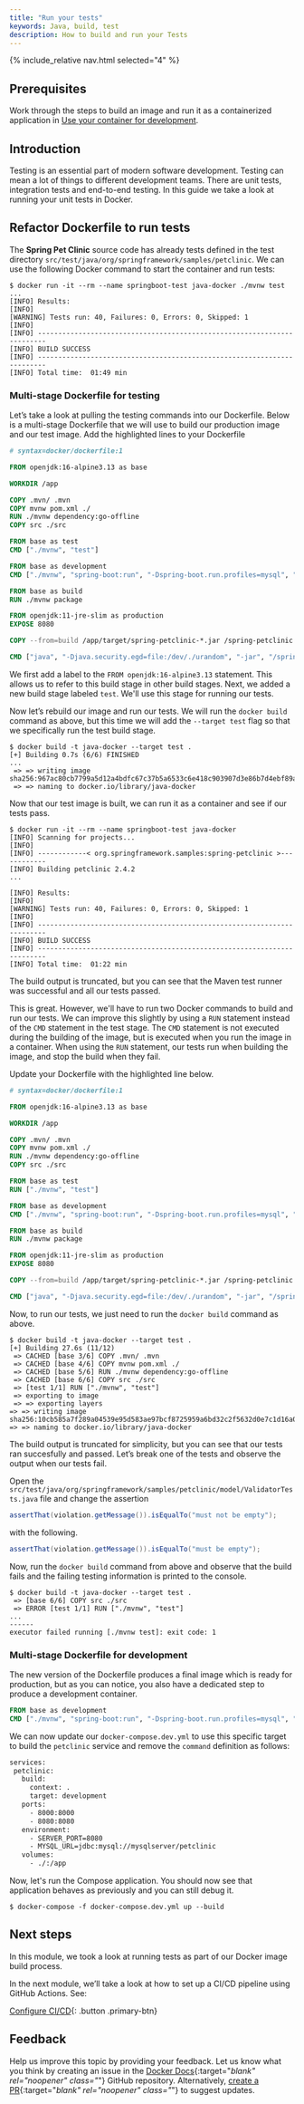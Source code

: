 ```yaml
---
title: "Run your tests"
keywords: Java, build, test
description: How to build and run your Tests
---
```


{% include_relative nav.html selected="4" %}

## Prerequisites

Work through the steps to build an image and run it as a containerized application in [Use your container for development](develop.md).

## Introduction

Testing is an essential part of modern software development. Testing can mean a lot of things to different development teams. There are unit tests, integration tests and end-to-end testing. In this guide we take a look at running your unit tests in Docker.

## Refactor Dockerfile to run tests

The **Spring Pet Clinic** source code has already tests defined in the test directory `src/test/java/org/springframework/samples/petclinic`. We can use the following Docker command to start the container and run tests:

```console
$ docker run -it --rm --name springboot-test java-docker ./mvnw test
...
[INFO] Results:
[INFO]
[WARNING] Tests run: 40, Failures: 0, Errors: 0, Skipped: 1
[INFO]
[INFO] ------------------------------------------------------------------------
[INFO] BUILD SUCCESS
[INFO] ------------------------------------------------------------------------
[INFO] Total time:  01:49 min
```

### Multi-stage Dockerfile for testing

Let’s take a look at pulling the testing commands into our Dockerfile. Below is a multi-stage Dockerfile that we will use to build our production image and our test image. Add the highlighted lines to your Dockerfile

```dockerfile
# syntax=docker/dockerfile:1

FROM openjdk:16-alpine3.13 as base

WORKDIR /app

COPY .mvn/ .mvn
COPY mvnw pom.xml ./
RUN ./mvnw dependency:go-offline
COPY src ./src

FROM base as test
CMD ["./mvnw", "test"]

FROM base as development
CMD ["./mvnw", "spring-boot:run", "-Dspring-boot.run.profiles=mysql", "-Dspring-boot.run.jvmArguments='-agentlib:jdwp=transport=dt_socket,server=y,suspend=n,address=*:8000'"]

FROM base as build
RUN ./mvnw package

FROM openjdk:11-jre-slim as production
EXPOSE 8080

COPY --from=build /app/target/spring-petclinic-*.jar /spring-petclinic.jar

CMD ["java", "-Djava.security.egd=file:/dev/./urandom", "-jar", "/spring-petclinic.jar"]
```

We first add a label to the `FROM openjdk:16-alpine3.13` statement. This allows us to refer to this build stage in other build stages. Next, we added a new build stage labeled `test`. We'll use this stage for running our tests.

Now let’s rebuild our image and run our tests. We will run the `docker build` command as above, but this time we will add the `--target test` flag so that we specifically run the test build stage.

```console
$ docker build -t java-docker --target test .
[+] Building 0.7s (6/6) FINISHED
...
 => => writing image sha256:967ac80cb7799a5d12a4bdfc67c37b5a6533c6e418c903907d3e86b7d4ebf89a
 => => naming to docker.io/library/java-docker
```

Now that our test image is built, we can run it as a container and see if our tests pass.

```console
$ docker run -it --rm --name springboot-test java-docker
[INFO] Scanning for projects...
[INFO]
[INFO] ------------< org.springframework.samples:spring-petclinic >------------
[INFO] Building petclinic 2.4.2
...

[INFO] Results:
[INFO]
[WARNING] Tests run: 40, Failures: 0, Errors: 0, Skipped: 1
[INFO]
[INFO] ------------------------------------------------------------------------
[INFO] BUILD SUCCESS
[INFO] ------------------------------------------------------------------------
[INFO] Total time:  01:22 min
```

The build output is truncated, but you can see that the Maven test runner was successful and all our tests passed.

This is great. However, we'll have to run two Docker commands to build and run our tests. We can improve this slightly by using a `RUN` statement instead of the `CMD` statement in the test stage. The `CMD` statement is not executed during the building of the image, but is executed when you run the image in a container. When using the `RUN` statement, our tests run when building the image, and stop the build when they fail.

Update your Dockerfile with the highlighted line below.

```dockerfile
# syntax=docker/dockerfile:1

FROM openjdk:16-alpine3.13 as base

WORKDIR /app

COPY .mvn/ .mvn
COPY mvnw pom.xml ./
RUN ./mvnw dependency:go-offline
COPY src ./src

FROM base as test
RUN ["./mvnw", "test"]

FROM base as development
CMD ["./mvnw", "spring-boot:run", "-Dspring-boot.run.profiles=mysql", "-Dspring-boot.run.jvmArguments='-agentlib:jdwp=transport=dt_socket,server=y,suspend=n,address=*:8000'"]

FROM base as build
RUN ./mvnw package

FROM openjdk:11-jre-slim as production
EXPOSE 8080

COPY --from=build /app/target/spring-petclinic-*.jar /spring-petclinic.jar

CMD ["java", "-Djava.security.egd=file:/dev/./urandom", "-jar", "/spring-petclinic.jar"]
```

Now, to run our tests, we just need to run the `docker build` command as above.

```console
$ docker build -t java-docker --target test .
[+] Building 27.6s (11/12)
 => CACHED [base 3/6] COPY .mvn/ .mvn
 => CACHED [base 4/6] COPY mvnw pom.xml ./
 => CACHED [base 5/6] RUN ./mvnw dependency:go-offline
 => CACHED [base 6/6] COPY src ./src
 => [test 1/1] RUN ["./mvnw", "test"]
 => exporting to image
 => => exporting layers
=> => writing image sha256:10cb585a7f289a04539e95d583ae97bcf8725959a6bd32c2f5632d0e7c1d16a0
=> => naming to docker.io/library/java-docker
```

The build output is truncated for simplicity, but you can see that our tests ran succesfully and passed. Let’s break one of the tests and observe the output when our tests fail.

Open the `src/test/java/org/springframework/samples/petclinic/model/ValidatorTests.java` file and change the assertion 

```java
assertThat(violation.getMessage()).isEqualTo("must not be empty");
```

with the following.

```java
assertThat(violation.getMessage()).isEqualTo("must be empty");
```

Now, run the `docker build` command from above and observe that the build fails and the failing testing information is printed to the console.

```console
$ docker build -t java-docker --target test .
 => [base 6/6] COPY src ./src
 => ERROR [test 1/1] RUN ["./mvnw", "test"]
...
------
executor failed running [./mvnw test]: exit code: 1
```

### Multi-stage Dockerfile for development

The new version of the Dockerfile produces a final image which is ready for production, but as you can notice, you also have a dedicated step to produce a development container.

```dockerfile
FROM base as development
CMD ["./mvnw", "spring-boot:run", "-Dspring-boot.run.profiles=mysql", "-Dspring-boot.run.jvmArguments='-agentlib:jdwp=transport=dt_socket,server=y,suspend=n,address=*:8000'"]
```

We can now update our `docker-compose.dev.yml` to use this specific target to build the `petclinic` service and remove the `command` definition as follows:

```dockerfile
services:
 petclinic:
   build:
     context: .
     target: development
   ports:
     - 8000:8000
     - 8080:8080
   environment:
     - SERVER_PORT=8080
     - MYSQL_URL=jdbc:mysql://mysqlserver/petclinic
   volumes:
     - ./:/app
```

Now, let's run the Compose application. You should now see that application behaves as previously and you can still debug it.

```console
$ docker-compose -f docker-compose.dev.yml up --build
```

## Next steps

In this module, we took a look at running tests as part of our Docker image build process.

In the next module, we’ll take a look at how to set up a CI/CD pipeline using GitHub Actions. See:

[Configure CI/CD](configure-ci-cd.md){: .button .primary-btn}

## Feedback

Help us improve this topic by providing your feedback. Let us know what you think by creating an issue in the [Docker Docs](https://github.com/docker/docker.github.io/issues/new?title=[Java%20docs%20feedback]){:target="_blank" rel="noopener" class="_"} GitHub repository. Alternatively, [create a PR](https://github.com/docker/docker.github.io/pulls){:target="_blank" rel="noopener" class="_"} to suggest updates.

